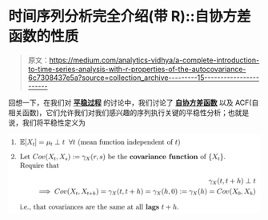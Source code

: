 # 时间序列分析完全介绍(带 R)::自协方差函数的性质

> 原文：<https://medium.com/analytics-vidhya/a-complete-introduction-to-time-series-analysis-with-r-properties-of-the-autocovariance-6c7308437e5a?source=collection_archive---------15----------------------->

回想一下，在我们对 [**平稳过程**](/analytics-vidhya/a-complete-introduction-to-time-series-analysis-with-r-stationary-processes-4ab422ac7f6a) 的讨论中，我们讨论了 [**自协方差函数**](/analytics-vidhya/a-complete-introduction-to-time-series-analysis-with-r-stationary-processes-4ab422ac7f6a) 以及 ACF(自相关函数)，它们允许我们对我们感兴趣的序列执行关键的平稳性分析；也就是说，我们将平稳性定义为

![](img/1537bfd8a1d81aba3168df75ac8b24c7.png)